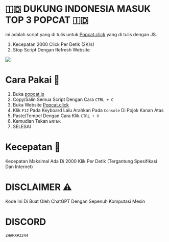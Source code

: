 # 🇮🇩 DUKUNG INDONESIA MASUK TOP 3 POPCAT 🇮🇩

ini adalah script yang di tulis untuk <a href="https://popcat.click/">Popcat.click</a> yang di tulis dengan JS.

1. Kecepatan 2000 Click Per Detik (2K/s)
2. Stop Script Dengan Refresh Website

<img src="https://i.imgur.com/cpMXggZ.png">

# Cara Pakai 📖

1. Buka <a href="https://github.com/CallMeDimas/POPCAT-CHEAT/blob/main/popcat.js">popcat.js</a>
2. Copy/Salin Semua Script Dengan Cara `CTRL + C`
3. Buka Website <a href="https://popcat.click/">Popcat.click</a>
4. Klik `F12` Pada Keyboard Lalu Arahkan Pada `Console` Di Pojok Kanan Atas
5. Paste/Tempel Dengan Cara Klik `CTRL + V`
6. Kemudian Tekan `ENTER`
7. SELESAI

# Kecepatan 💨 

Kecepatan Maksimal Ada Di 2000 Klik Per Detik (Tergantung Spesifikasi Dan Internet)

# DISCLAIMER ⚠️

Kode Ini Di Buat Oleh ChatGPT Dengan Sepenuh Komputasi Mesin 

# DISCORD 

`ZHARX#2244`
